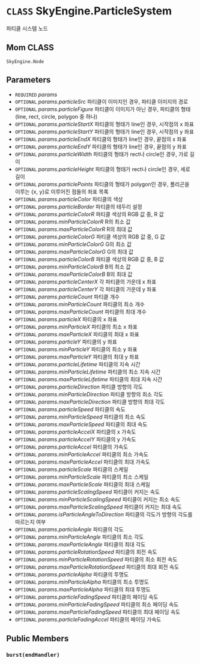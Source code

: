 # `CLASS` SkyEngine.ParticleSystem
파티클 시스템 노드

## Mom CLASS
`SkyEngine.Node`

## Parameters
* `REQUIRED` *params*
* `OPTIONAL` *params.particleSrc* 파티클이 이미지인 경우, 파티클 이미지의 경로
* `OPTIONAL` *params.particleFigure* 파티클이 이미지가 아닌 경우, 파티클의 형태	(line, rect, circle, polygon 중 하나)
* `OPTIONAL` *params.particleStartX* 파티클의 형태가 line인 경우, 시작점의 x 좌표
* `OPTIONAL` *params.particleStartY* 파티클의 형태가 line인 경우, 시작점의 y 좌표
* `OPTIONAL` *params.particleEndX* 파티클의 형태가 line인 경우, 끝점의 x 좌표
* `OPTIONAL` *params.particleEndY* 파티클의 형태가 line인 경우, 끝점의 y 좌표
* `OPTIONAL` *params.particleWidth* 파티클의 형태가 rect나 circle인 경우, 가로 길이
* `OPTIONAL` *params.particleHeight* 파티클의 형태가 rect나 circle인 경우, 세로 길이
* `OPTIONAL` *params.particlePoints* 파티클의 형태가 polygon인 경우, 폴리곤을 이루는 {x, y}로 이루어진 점들의 좌표 목록
* `OPTIONAL` *params.particleColor* 파티클의 색상
* `OPTIONAL` *params.particleBorder* 파티클의 테두리 설정
* `OPTIONAL` *params.particleColorR* 파티클 색상의 RGB 값 중, R 값
* `OPTIONAL` *params.minParticleColorR* R의 최소 값
* `OPTIONAL` *params.maxParticleColorR* R의 최대 값
* `OPTIONAL` *params.particleColorG* 파티클 색상의 RGB 값 중, G 값
* `OPTIONAL` *params.minParticleColorG* G의 최소 값
* `OPTIONAL` *params.maxParticleColorG* G의 최대 값
* `OPTIONAL` *params.particleColorB* 파티클 색상의 RGB 값 중, B 값
* `OPTIONAL` *params.minParticleColorB* B의 최소 값
* `OPTIONAL` *params.maxParticleColorB* B의 최대 값
* `OPTIONAL` *params.particleCenterX* 각 파티클의 가운데 x 좌표
* `OPTIONAL` *params.particleCenterY* 각 파티클의 가운데 y 좌표
* `OPTIONAL` *params.particleCount* 파티클 개수
* `OPTIONAL` *params.minParticleCount* 파티클의 최소 개수
* `OPTIONAL` *params.maxParticleCount* 파티클의 최대 개수
* `OPTIONAL` *params.particleX* 파티클의 x 좌표
* `OPTIONAL` *params.minParticleX* 파티클의 최소 x 좌표
* `OPTIONAL` *params.maxParticleX* 파티클의 최대 x 좌표
* `OPTIONAL` *params.particleY* 파티클의 y 좌표
* `OPTIONAL` *params.minParticleY* 파티클의 최소 y 좌표
* `OPTIONAL` *params.maxParticleY* 파티클의 최대 y 좌표
* `OPTIONAL` *params.particleLifetime* 파티클의 지속 시간
* `OPTIONAL` *params.minParticleLifetime* 파티클의 최소 지속 시간
* `OPTIONAL` *params.maxParticleLifetime* 파티클의 최대 지속 시간
* `OPTIONAL` *params.particleDirection* 파티클 방향의 각도
* `OPTIONAL` *params.minParticleDirection* 파티클 방향의 최소 각도
* `OPTIONAL` *params.maxParticleDirection* 파티클 방향의 최대 각도
* `OPTIONAL` *params.particleSpeed* 파티클의 속도
* `OPTIONAL` *params.minParticleSpeed* 파티클의 최소 속도
* `OPTIONAL` *params.maxParticleSpeed* 파티클의 최대 속도
* `OPTIONAL` *params.particleAccelX* 파티클의 x 가속도
* `OPTIONAL` *params.particleAccelY* 파티클의 y 가속도
* `OPTIONAL` *params.particleAccel* 파티클의 가속도
* `OPTIONAL` *params.minParticleAccel* 파티클의 최소 가속도
* `OPTIONAL` *params.maxParticleAccel* 파티클의 최대 가속도
* `OPTIONAL` *params.particleScale* 파티클의 스케일
* `OPTIONAL` *params.minParticleScale* 파티클의 최소 스케일
* `OPTIONAL` *params.maxParticleScale* 파티클의 최대 스케일
* `OPTIONAL` *params.particleScalingSpeed* 파티클이 커지는 속도
* `OPTIONAL` *params.minParticleScalingSpeed* 파티클이 커지는 최소 속도
* `OPTIONAL` *params.maxParticleScalingSpeed* 파티클이 커지는 최대 속도
* `OPTIONAL` *params.isParticleAngleToDirection* 파티클의 각도가 방향의 각도를 따르는지 여부
* `OPTIONAL` *params.particleAngle* 파티클의 각도
* `OPTIONAL` *params.minParticleAngle* 파티클의 최소 각도
* `OPTIONAL` *params.maxParticleAngle* 파티클의 최대 각도
* `OPTIONAL` *params.particleRotationSpeed* 파티클의 회전 속도
* `OPTIONAL` *params.minParticleRotationSpeed* 파티클의 최소 회전 속도
* `OPTIONAL` *params.maxParticleRotationSpeed* 파티클의 최대 회전 속도
* `OPTIONAL` *params.particleAlpha* 파티클의 투명도
* `OPTIONAL` *params.minParticleAlpha* 파티클의 최소 투명도
* `OPTIONAL` *params.maxParticleAlpha* 파티클의 최대 투명도
* `OPTIONAL` *params.particleFadingSpeed* 파티클의 페이딩 속도
* `OPTIONAL` *params.minParticleFadingSpeed* 파티클의 최소 페이딩 속도
* `OPTIONAL` *params.maxParticleFadingSpeed* 파티클의 최대 페이딩 속도
* `OPTIONAL` *params.particleFadingAccel* 파티클의 페이딩 가속도

## Public Members

### `burst(endHandler)`
